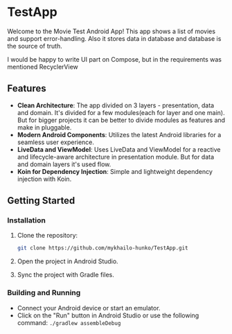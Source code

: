 # TestApp

Welcome to the Movie Test Android App! This app shows a list of movies and support error-handling. Also it stores data in database and database is the source of truth.

I would be happy to write UI part on Сompose, but in the requirements was mentioned RecyclerView

## Features

- **Clean Architecture**: The app divided on 3 layers - presentation, data and domain. It's divided for a few modules(each for layer and one main). But for bigger projects it can be better to divide modules as features and make in pluggable.
- **Modern Android Components**: Utilizes the latest Android libraries for a seamless user experience.
- **LiveData and ViewModel**: Uses LiveData and ViewModel for a reactive and lifecycle-aware architecture in presentation module. But for data and domain layers it's used flow.
- **Koin for Dependency Injection**: Simple and lightweight dependency injection with Koin.

## Getting Started

### Installation

1. Clone the repository:
    ```sh
    git clone https://github.com/mykhailo-hunko/TestApp.git
    ```

2. Open the project in Android Studio.

3. Sync the project with Gradle files.

### Building and Running

- Connect your Android device or start an emulator.
- Click on the "Run" button in Android Studio or use the following command:
    ```./gradlew assembleDebug ```
